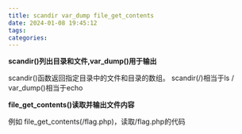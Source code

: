 ```yaml
---
title: scandir var_dump file_get_contents
date: 2024-01-08 19:45:12
tags:
categories:
---
```


**scandir()列出目录和文件,var_dump()用于输出**

scandir()函数返回指定目录中的文件和目录的数组。
scandir(/)相当于ls /
var_dump()相当于echo

**file_get_contents()读取并输出文件内容**

例如 file_get_contents(/flag.php)，读取/flag.php的代码
